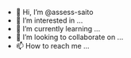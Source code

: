 - 👋 Hi, I’m @assess-saito
- 👀 I’m interested in ...
- 🌱 I’m currently learning ...
- 💞️ I’m looking to collaborate on ...
- 📫 How to reach me ...

<!---
assess-saito/assess-saito is a ✨ special ✨ repository because its `README.md` (this file) appears on your GitHub profile.
You can click the Preview link to take a look at your changes.
--->
